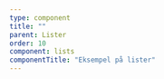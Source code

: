 ```yaml
---
type: component
title: ""
parent: Lister
order: 10
component: lists
componentTitle: "Eksempel på lister"
---
```

